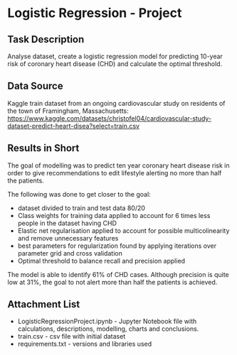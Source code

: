 # Logistic Regression - Project

## Task Description
Analyse dataset, create a logistic regression model for predicting 10-year risk of coronary heart disease (CHD) and calculate the optimal threshold.

## Data Source
Kaggle train dataset from an ongoing cardiovascular study on residents of the town of Framingham, Massachusetts:
https://www.kaggle.com/datasets/christofel04/cardiovascular-study-dataset-predict-heart-disea?select=train.csv

## Results in Short

The goal of modelling was to predict ten year coronary heart disease risk in order to give recommendations to edit lifestyle alerting no more than half the patients.

The following was done to get closer to the goal:
- dataset divided to train and test data 80/20
- Class weights for training data applied to account for 6 times less people in the dataset having CHD
- Elastic net regularisation applied to account for possible multicolinearity and remove unnecessary features
- best parameters for regularization found by applying iterations over parameter grid and cross validation
- Optimal threshold to balance recall and precision applied

The model is able to identify 61% of CHD cases. Although precision is quite low at 31%, the goal to not alert more than half the patients is achieved.

## Attachment List
- LogisticRegressionProject.ipynb - Jupyter Notebook file with calculations, descriptions, modelling, charts and conclusions.
- train.csv - csv file with initial dataset
- requirements.txt - versions and libraries used
